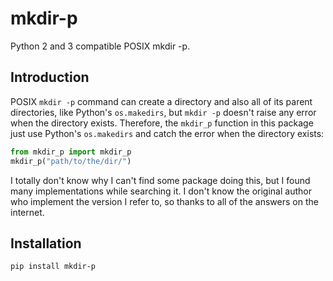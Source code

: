 # mkdir-p
Python 2 and 3 compatible POSIX mkdir -p.

## Introduction
POSIX `mkdir -p` command can create a directory and also all of its parent directories, like Python's `os.makedirs`, but `mkdir -p` doesn't raise any error when the directory exists.
Therefore, the `mkdir_p` function in this package just use Python's `os.makedirs` and catch the error when the directory exists:
```python
from mkdir_p import mkdir_p
mkdir_p("path/to/the/dir/")
```
I totally don't know why I can't find some package doing this, but I found many implementations while searching it.
I don't know the original author who implement the version I refer to, so thanks to all of the answers on the internet.

## Installation
```
pip install mkdir-p
```
